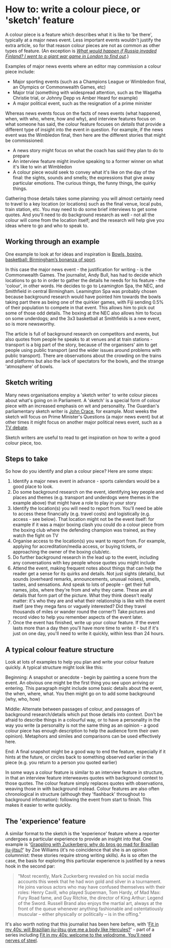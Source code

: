 # How to: write a colour piece, or 'sketch' feature

A colour piece is a feature which describes what it is like to 'be there', typically at a major news event. Less important events wouldn't justify the extra article, so for that reason colour pieces are not as common as other types of feature. (An exception is *[What would happen if Russia invaded Finland? I went to a giant war game in London to find out](https://www.theguardian.com/politics/2023/sep/30/what-would-happen-if-russia-invaded-finland-i-went-to-a-giant-war-game-in-london-to-find-out)*.)

Examples of major news events where an editor may commission a colour piece include:

* Major sporting events (such as a Champions League or Wimbledon final, an Olympics or Commonwealth Games, etc)
* Major trial (something with widespread attention, such as the Wagatha Christie trial, or Johnny Depp vs Amber Heard for example)
* A major political event, such as the resignation of a prime minister

Whereas news events focus on the facts of news events (what happened, when, with who, where, how and why), and interview features focus on what someone has said, the colour feature focuses on *details* that provide a different type of insight into the event in question. For example, if the news event was the Wimbledon final, then here are the different stories that might be commissioned:

* A news story might focus on what the coach has said they plan to do to prepare
* An interview feature might involve speaking to a former winner on what it's like to win at Wimbledon
* A colour piece would seek to convey what it's like on the day of the final: the sights, sounds and smells; the expressions that give away particular emotions. The curious things, the funny things, the quirky things. 

Gathering those details takes some planning: you will almost certainly need to travel to a key location (or locations) such as the final venue, local pubs, train station, etc. You may need to do some brief interviews to get some quotes. And you'll need to do background research as well - not all the colour will come from the location itself; and the research will help give you ideas where to go and who to speak to.

## Working through an example

One example to look at for ideas and inspiration is [Bowls, boxing, basketball: Birmingham’s bonanza of sport](https://www.theguardian.com/sport/2022/jul/29/bowls-boxing-basketball-birminghams-bonanza-of-sport).

In this case the major news event - the justification for writing - is the Commonwealth Games. The journalist, Andy Bull, has had to decide which locations to go to in order to gather the details he needs for his feature - the 'colour', in other words. He decides to go to Leamington Spa, the NEC, and Smithfield in central Birmingham. Leamington Spa was probably chosen because background research would have pointed him towards the bowls taking part there as being one of the quirkier games, with Fiji sending 0.5% of their population to compete in that event. This allows him to pick out some of those odd details. The boxing at the NEC also allows him to focus on some underdogs; and the 3x3 basketball at Smithfields is a new event, so is more newsworthy. 

The article is full of background research on competitors and events, but also quotes from people he speaks to at venues and at train stations - transport is a big part of the story, because of the organisers' aim to get people using public transport (and the wider issues around problems with public transport). There are observations about the crowding on the trains and platforms but also the lack of spectators for the bowls, and the strange 'atmosphere' of bowls. 

## Sketch writing

Many news organisations employ a 'sketch writer' to write colour pieces about what's going on in Parliament. A 'sketch' is a special form of colour piece with an increased emphasis on wit and personality. The Guardian's parliamentary sketch writer is [John Crace](https://www.theguardian.com/profile/johncrace), for example. Most weeks the sketch will focus on Prime Minister's Questions (a major news event) but at other times it might focus on another major political news event, such as a [TV debate](https://www.theguardian.com/politics/2022/jul/26/surreal-tv-debate-another-bizarre-moment-tory-leadership-contest).

Sketch writers are useful to read to get inspiration on how to write a good colour piece, too. 

## Steps to take

So how do you identify and plan a colour piece? Here are some steps:

1. Identify a major news event in advance - sports calendars would be a good place to look. 
2. Do some background research on the event, identifying key people and places and themes (e.g. transport and underdogs were themes in the example above) that might have a role to play in your story
3. Identify the location(s) you will need to report from. You'll need be able to access these financially (e.g. travel costs) and logistically (e.g. access - see below). That location might not be the event itself: for example if it was a major boxing clash you could do a colour piece from the boxing club where the defending champion was trained, as they watch the fight on TV
4. Organise access to the location(s) you want to report from. For example, applying for accreditation/media access, or buying tickets, or approaching the owner of the boxing club/etc.
5. Do further background research in the lead up to the event, including any conversations with key people whose quotes you might include
6. Attend the event, making frequent notes about things that can help the reader get a sense for its quirks and details. Not just sights (details), but sounds (overheard remarks, announcements, unusual noises), smells, tastes, and sensations. And speak to lots of people - get their full names, jobs, where they're from and why they came. These are all details that form part of the picture. What they think doesn't really matter: it's who they are and what their relationship is like with the event itself (are they mega fans or vaguely interested? Did they travel thousands of miles or wander round the corner?) Take pictures and record video to help you remember aspects of the event later.
7. Once the event has finished, write up your colour feature. If the event lasts more than a day then you'll have more time to write it - but if it's just on one day, you'll need to write it quickly, within less than 24 hours. 

## A typical colour feature structure

Look at lots of examples to help you plan and write your colour feature quickly. A typical structure might look like this:

Beginning: A snapshot or anecdote - begin by painting a scene from the event. An obvious one might be the first thing you see upon arriving or entering. This paragraph might include some basic details about the event, the when, where, what. You then might go on to add some background (why, who, how)

Middle: Alternate between passages of colour, and passages of background research/details which put those details into context. Don't be afraid to describe things in a colourful way, or to have a personality in the way you write (a personality is not the same thing as an opinion - a good colour piece has enough description to help the audience form their own opinion). Metaphors and similes and comparisons can be used effectively here. 

End: A final snapshot might be a good way to end the feature, especially if it hints at the future, or circles back to something observed earlier in the piece (e.g. you return to a person you quoted earlier)

In some ways a colour feature is similar to an interview feature in structure, in that an interview feature interweaves quotes with background context to those quotes. The colour feature simply replaces quotes with observations, weaving those in with background instead. Colour features are also often chronological in structure (although they 'flashback' throughout to background information): following the event from start to finish. This makes it easier to write quickly. 

## The 'experience' feature

A similar format to the sketch is the 'experience' feature where a reporter undergoes a particular experience to provide an insight into that. One example is '[Grappling with Zuckerberg: why do bros go mad for Brazilian jiu-jitsu?](https://www.theguardian.com/lifeandstyle/2023/may/12/grappling-with-zuckerberg-why-do-bros-go-mad-for-brazilian-jiu-jitsu)' by Zoe Williams (it's no coincidence that she is an opinion columnnist: these stories require strong writing skills). As is so often the case, the basis for exploring this particular experience is justified by a news hook in the second par: 

> "Most recently, Mark Zuckerberg revealed on his social media accounts this week that he had won gold and silver in a tournament. He joins various actors who may have confused themselves with their roles: Henry Cavill, who played Superman, Tom Hardy, of Mad Max: Fury Road fame, and Guy Ritchie, the director of King Arthur: Legend of the Sword. Russell Brand also enjoys the martial art, always at the front of the queue whenever anything fashionable and ostentatiously muscular – either physically or politically – is in the offing."

It's also worth noting that this journalist has been here before, with '[Fit in my 40s: will Brazilian jiu-jitsu give me a body like Hercules?](https://www.theguardian.com/lifeandstyle/2019/sep/14/fit-in-my-40s-brazilian-jiujitsu-zoe-williams)' - part of a series including [Fit in my 40s: welcome to the velodrome. You’ll need nerves of steel](https://www.theguardian.com/lifeandstyle/2019/jul/27/fit-in-40s-velodrome-need-nerves-of-steel-zoe-williams).
